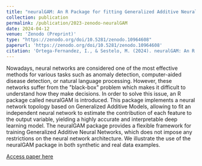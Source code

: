```yaml
---
title: "neuralGAM: An R Package for fitting Generalized Additive Neural Networks"
collection: publication
permalink: /publication/2023-zenodo-neuralGAM
date: 2024-04-12
venue: 'Zenodo (Preprint)'
type: "https://zenodo.org/doi/10.5281/zenodo.10964608"
paperurl: 'https://zenodo.org/doi/10.5281/zenodo.10964608'
citation: 'Ortega-Fernandez, I., & Sestelo, M. (2024). neuralGAM: An R Package for fitting Generalized Additive Neural Networks. Zenodo. https://doi.org/10.5281/zenodo.10998650'
---
```

Nowadays, neural networks are considered one of the most effective methods for various tasks such as anomaly detection, computer-aided disease detection, or natural language processing. However, these networks suffer from the "black-box" problem which makes it difficult to understand how they make decisions. In order to solve this issue, an R package called neuralGAM is introduced. This package implements a neural network topology based on Generalized Additive Models, allowing to fit an independent neural network to estimate the contribution of each feature to the output variable, yielding a highly accurate and interpretable deep learning model. The neuralGAM package provides a flexible framework for training Generalized Additive Neural Networks, which does not impose any restrictions on the neural network architecture. We illustrate the use of the neuralGAM package in both synthetic and real data examples.

[Access paper here](https://zenodo.org/records/10998650)